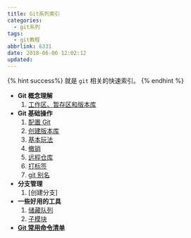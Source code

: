 ```yaml
---
title: Git系列索引
categories:
  - git系列
tags:
  - git教程
abbrlink: 6331
date: 2018-06-06 12:02:12
updated:
---
```


{% hint success%}
就是 `git` 相关的快速索引。
{% endhint %}

* **Git 概念理解**
  1.  [工作区、暂存区和版本库](../55466)
* **Git 基础操作**
  1.  [配置 Git](../46722)
  1.  [创建版本库](../7310)
  1.  [基本玩法](../20456)
  1.  [撤销](../12438)
  1.  [远程仓库]()
  1.  [打标签]()
  1.  [git 别名]()
      <!--more-->
* **分支管理**
  1.  [创建分支]
* **一些好用的工具**
  1.  [储藏队列]()
  1.  [子模块]()
* [**Git 常用命令清单**](../40446)

